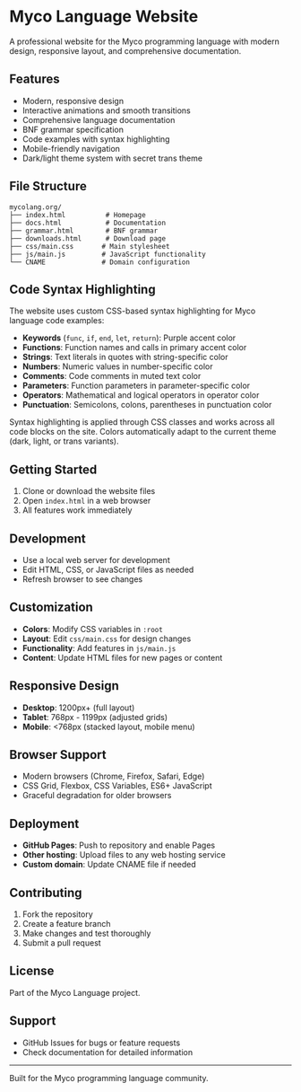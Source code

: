 # Myco Language Website

A professional website for the Myco programming language with modern design, responsive layout, and comprehensive documentation.

## Features

- Modern, responsive design
- Interactive animations and smooth transitions
- Comprehensive language documentation
- BNF grammar specification
- Code examples with syntax highlighting
- Mobile-friendly navigation
- Dark/light theme system with secret trans theme

## File Structure

```
mycolang.org/
├── index.html          # Homepage
├── docs.html           # Documentation
├── grammar.html        # BNF grammar
├── downloads.html      # Download page
├── css/main.css       # Main stylesheet
├── js/main.js         # JavaScript functionality
└── CNAME              # Domain configuration
```

## Code Syntax Highlighting

The website uses custom CSS-based syntax highlighting for Myco language code examples:

- **Keywords** (`func`, `if`, `end`, `let`, `return`): Purple accent color
- **Functions**: Function names and calls in primary accent color
- **Strings**: Text literals in quotes with string-specific color
- **Numbers**: Numeric values in number-specific color
- **Comments**: Code comments in muted text color
- **Parameters**: Function parameters in parameter-specific color
- **Operators**: Mathematical and logical operators in operator color
- **Punctuation**: Semicolons, colons, parentheses in punctuation color

Syntax highlighting is applied through CSS classes and works across all code blocks on the site. Colors automatically adapt to the current theme (dark, light, or trans variants).

## Getting Started

1. Clone or download the website files
2. Open `index.html` in a web browser
3. All features work immediately

## Development

- Use a local web server for development
- Edit HTML, CSS, or JavaScript files as needed
- Refresh browser to see changes

## Customization

- **Colors**: Modify CSS variables in `:root`
- **Layout**: Edit `css/main.css` for design changes
- **Functionality**: Add features in `js/main.js`
- **Content**: Update HTML files for new pages or content

## Responsive Design

- **Desktop**: 1200px+ (full layout)
- **Tablet**: 768px - 1199px (adjusted grids)
- **Mobile**: <768px (stacked layout, mobile menu)

## Browser Support

- Modern browsers (Chrome, Firefox, Safari, Edge)
- CSS Grid, Flexbox, CSS Variables, ES6+ JavaScript
- Graceful degradation for older browsers

## Deployment

- **GitHub Pages**: Push to repository and enable Pages
- **Other hosting**: Upload files to any web hosting service
- **Custom domain**: Update CNAME file if needed

## Contributing

1. Fork the repository
2. Create a feature branch
3. Make changes and test thoroughly
4. Submit a pull request

## License

Part of the Myco Language project.

## Support

- GitHub Issues for bugs or feature requests
- Check documentation for detailed information

---

Built for the Myco programming language community.
